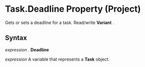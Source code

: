 
# Task.Deadline Property (Project)

Gets or sets a deadline for a task. Read/write  **Variant** .


## Syntax

 _expression_ . **Deadline**

 _expression_ A variable that represents a **Task** object.

